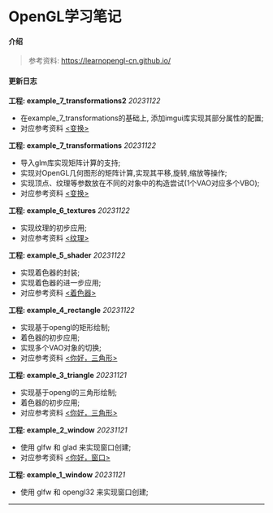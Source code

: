 # OpenGL学习笔记

#### 介绍
> 参考资料: https://learnopengl-cn.github.io/

####  更新日志

**工程: example_7_transformations2**  *20231122*
* 在example_7_transformations的基础上, 添加imgui库实现其部分属性的配置;
* 对应参考资料 [<变换>](https://learnopengl-cn.github.io/01%20Getting%20started/07%20Transformations/)

**工程: example_7_transformations**  *20231122*
* 导入glm库实现矩阵计算的支持;
* 实现对OpenGL几何图形的矩阵计算,实现其平移,旋转,缩放等操作;
* 实现顶点、纹理等参数放在不同的对象中的构造尝试(1个VAO对应多个VBO);
* 对应参考资料 [<变换>](https://learnopengl-cn.github.io/01%20Getting%20started/07%20Transformations/)

**工程: example_6_textures**  *20231122*
* 实现纹理的初步应用;
* 对应参考资料 [<纹理>](https://learnopengl-cn.github.io/01%20Getting%20started/06%20Textures/)

**工程: example_5_shader**  *20231122*
* 实现着色器的封装;
* 实现着色器的进一步应用;
* 对应参考资料 [<着色器>](https://learnopengl-cn.github.io/01%20Getting%20started/05%20Shaders/)

**工程: example_4_rectangle**  *20231122*
* 实现基于opengl的矩形绘制;
* 着色器的初步应用;
* 实现多个VAO对象的切换;
* 对应参考资料 [<你好，三角形>](https://learnopengl-cn.github.io/01%20Getting%20started/04%20Hello%20Triangle/)

**工程: example_3_triangle**  *20231121*
* 实现基于opengl的三角形绘制;
* 着色器的初步应用;
* 对应参考资料 [<你好，三角形>](https://learnopengl-cn.github.io/01%20Getting%20started/04%20Hello%20Triangle/) 

**工程: example_2_window**  *20231121*
* 使用 glfw 和 glad 来实现窗口创建;
* 对应参考资料 [<你好，窗口>](https://learnopengl-cn.github.io/01%20Getting%20started/03%20Hello%20Window//)

**工程: example_1_window**  *20231121*
* 使用 glfw 和 opengl32 来实现窗口创建;

-------
